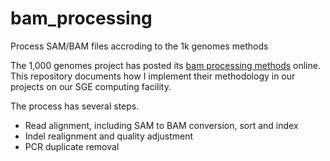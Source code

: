 # bam_processing
Process SAM/BAM files accroding to the 1k genomes methods

The 1,000 genomes project has posted its [bam processing methods](https://github.com/igsr/1000Genomes_data_indexes/blob/master/historical_data/former_toplevel/README.alignment_data.md) online.
This repository documents how I implement their methodology in our projects on our SGE computing facility.

The process has several steps.

* Read alignment, including SAM to BAM conversion, sort and index
* Indel realignment and quality adjustment
* PCR duplicate removal


